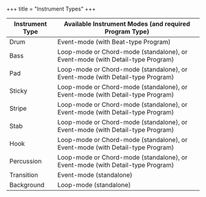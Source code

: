 +++
title = "Instrument Types"
+++


| Instrument Type | Available Instrument Modes (and required Program Type)                               |
|-----------------|--------------------------------------------------------------------------------------|
| Drum            | Event-mode (with Beat-type Program)                                                 |
| Bass            | Loop-mode or Chord-mode (standalone), or Event-mode (with Detail-type Program)      |
| Pad             | Loop-mode or Chord-mode (standalone), or Event-mode (with Detail-type Program)      |
| Sticky          | Loop-mode or Chord-mode (standalone), or Event-mode (with Detail-type Program)      |
| Stripe          | Loop-mode or Chord-mode (standalone), or Event-mode (with Detail-type Program)      |
| Stab            | Loop-mode or Chord-mode (standalone), or Event-mode (with Detail-type Program)      |
| Hook            | Loop-mode or Chord-mode (standalone), or Event-mode (with Detail-type Program)      |
| Percussion      | Loop-mode or Chord-mode (standalone), or Event-mode (with Detail-type Program)      |
| Transition      | Event-mode (standalone)                                                             |
| Background      | Loop-mode (standalone)                                                               |
